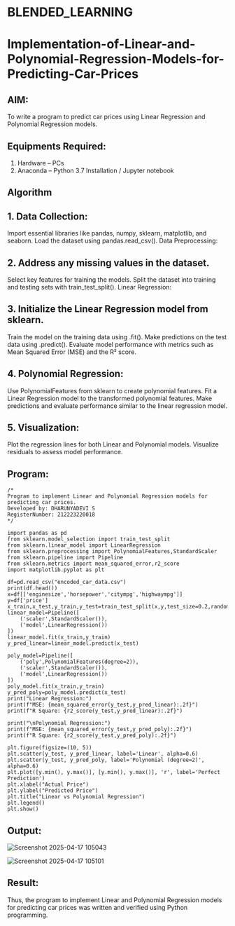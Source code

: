 # BLENDED_LEARNING
# Implementation-of-Linear-and-Polynomial-Regression-Models-for-Predicting-Car-Prices

## AIM:
To write a program to predict car prices using Linear Regression and Polynomial Regression models.

## Equipments Required:
1. Hardware – PCs
2. Anaconda – Python 3.7 Installation / Jupyter notebook

## Algorithm
## 1. Data Collection:
Import essential libraries like pandas, numpy, sklearn, matplotlib, and seaborn.
Load the dataset using pandas.read_csv().
Data Preprocessing:

## 2. Address any missing values in the dataset.
Select key features for training the models.
Split the dataset into training and testing sets with train_test_split().
Linear Regression:

## 3. Initialize the Linear Regression model from sklearn.
Train the model on the training data using .fit().
Make predictions on the test data using .predict().
Evaluate model performance with metrics such as Mean Squared Error (MSE) and the R² score.

## 4. Polynomial Regression:
Use PolynomialFeatures from sklearn to create polynomial features.
Fit a Linear Regression model to the transformed polynomial features.
Make predictions and evaluate performance similar to the linear regression model.

## 5. Visualization:
Plot the regression lines for both Linear and Polynomial models.
Visualize residuals to assess model performance.

## Program:
```
/*
Program to implement Linear and Polynomial Regression models for predicting car prices.
Developed by: DHARUNYADEVI S
RegisterNumber: 212223220018
*/
```
~~~
import pandas as pd
from sklearn.model_selection import train_test_split
from sklearn.linear_model import LinearRegression
from sklearn.preprocessing import PolynomialFeatures,StandardScaler
from sklearn.pipeline import Pipeline
from sklearn.metrics import mean_squared_error,r2_score
import matplotlib.pyplot as plt

df=pd.read_csv("encoded_car_data.csv")
print(df.head())
x=df[['enginesize','horsepower','citympg','highwaympg']]
y=df['price']
x_train,x_test,y_train,y_test=train_test_split(x,y,test_size=0.2,random_state=42)
linear_model=Pipeline([
    ('scaler',StandardScaler()),
    ('model',LinearRegression())
])
linear_model.fit(x_train,y_train)
y_pred_linear=linear_model.predict(x_test)

poly_model=Pipeline([
    ('poly',PolynomialFeatures(degree=2)),
    ('scaler',StandardScaler()),
    ('model',LinearRegression())
])
poly_model.fit(x_train,y_train)
y_pred_poly=poly_model.predict(x_test)
print("Linear Regression:")
print(f"MSE: {mean_squared_error(y_test,y_pred_linear):.2f}")
print(f"R Square: {r2_score(y_test,y_pred_linear):.2f}")

print("\nPolynomial Regression:")
print(f"MSE: {mean_squared_error(y_test,y_pred_poly):.2f}")
print(f"R Square: {r2_score(y_test,y_pred_poly):.2f}")

plt.figure(figsize=(10, 5))
plt.scatter(y_test, y_pred_linear, label='Linear', alpha=0.6)
plt.scatter(y_test, y_pred_poly, label='Polynomial (degree=2)', alpha=0.6)
plt.plot([y.min(), y.max()], [y.min(), y.max()], 'r', label='Perfect Prediction')
plt.xlabel("Actual Price")
plt.ylabel("Predicted Price")
plt.title("Linear vs Polynomial Regression")
plt.legend()
plt.show()
~~~
## Output:
![Screenshot 2025-04-17 105043](https://github.com/user-attachments/assets/092ed0a2-04a1-4ab6-9970-7d73713bae36)

![Screenshot 2025-04-17 105101](https://github.com/user-attachments/assets/c3d38c00-cb65-46e6-8b51-dbc05c68702f)

## Result:
Thus, the program to implement Linear and Polynomial Regression models for predicting car prices was written and verified using Python programming.
